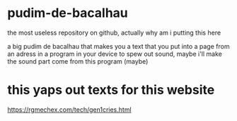 # pudim-de-bacalhau
the most useless repository on github, actually why am i putting this here

a big pudim de bacalhau that makes you a text that you put into a page from an adress in a program in your device to spew out sound, maybe i'll make the sound part come from this program (maybe)

# this yaps out texts for this website
https://rgmechex.com/tech/gen1cries.html
